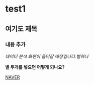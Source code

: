 # test1

## 여기도 제목

### 내용 추가

*데이터 분석 화면이 들어갈 예정입니다.별하나*

**별 두개를 넣으면 어떻게 되나요?**

[NAVER](http://www.naver.com)
